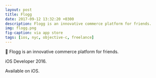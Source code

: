 ```yaml
---
layout: post
title: Flogg
date: 2017-09-12 13:32:20 +0300
description: Flogg is an innovative commerce platform for friends.
img: flogg.png
fig-caption: via app store
tags: [ios, nyc, objective-c, freelance]
---
```


🔖 Flogg is an innovative commerce platform for friends.

iOS Developer 2016.

Available on iOS.